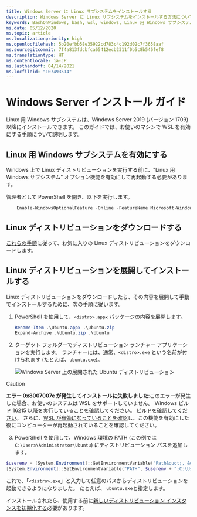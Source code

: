 ```yaml
---
title: Windows Server に Linux サブシステムをインストールする
description: Windows Server に Linux サブシステムをインストールする方法について説明します。 WSL は、Windows Server 2019 (バージョン 1709) 以降にインストールできます。
keywords: BashOnWindows, bash, wsl, windows, Linux 用 Windows サブシステム, windowssubsystem, ubuntu, windows server
ms.date: 05/12/2020
ms.topic: article
ms.localizationpriority: high
ms.openlocfilehash: 5b20efbb58e35922cd783c4c192d02c7f3658aaf
ms.sourcegitcommit: 7f4a813fdcbfca65412ecb2311f0b5c8b546fef8
ms.translationtype: HT
ms.contentlocale: ja-JP
ms.lasthandoff: 04/14/2021
ms.locfileid: "107493514"
---
```

# <a name="windows-server-installation-guide"></a>Windows Server インストール ガイド

Linux 用 Windows サブシステムは、Windows Server 2019 (バージョン 1709) 以降にインストールできます。 このガイドでは、お使いのマシンで WSL を有効にする手順について説明します。

## <a name="enable-the-windows-subsystem-for-linux"></a>Linux 用 Windows サブシステムを有効にする

Windows 上で Linux ディストリビューションを実行する前に、"Linux 用 Windows サブシステム" オプション機能を有効にして再起動する必要があります。

管理者として PowerShell を開き、以下を実行します。

```powershell
    Enable-WindowsOptionalFeature -Online -FeatureName Microsoft-Windows-Subsystem-Linux

```

## <a name="download-a-linux-distribution"></a>Linux ディストリビューションをダウンロードする

[これらの手順](install-manual.md)に従って、お気に入りの Linux ディストリビューションをダウンロードします。

## <a name="extract-and-install-a-linux-distribution"></a>Linux ディストリビューションを展開してインストールする

Linux ディストリビューションをダウンロードしたら、その内容を展開して手動でインストールするために、次の手順に従います。

1. PowerShell を使用して、`<distro>.appx` パッケージの内容を展開します。

    ```powershell
    Rename-Item .\Ubuntu.appx .\Ubuntu.zip
    Expand-Archive .\Ubuntu.zip .\Ubuntu
    ```

2. ターゲット フォルダーでディストリビューション ランチャー アプリケーションを実行します。 ランチャーには、通常、`<distro>.exe` という名前が付けられます (たとえば、`ubuntu.exe`)。

    ![Windows Server 上の展開された Ubuntu ディストリビューション](media/server-appx-expand.png)

> [!CAUTION]
> **エラー 0x8007007e が発生してインストールに失敗しました**:このエラーが発生した場合、お使いのシステムは WSL をサポートしていません。 Windows ビルド 16215 以降を実行していることを確認してください。 [ビルドを確認してください](troubleshooting.md#check-your-build-number)。 さらに、[WSL が有効になっていることを確認](troubleshooting.md#confirm-wsl-is-enabled)し、この機能を有効にした後にコンピューターが再起動されていることを確認してください。  

3. PowerShell を使用して、Windows 環境の PATH (この例では `C:\Users\Administrator\Ubuntu`) にディストリビューション パスを追加します。

```powershell
$userenv = [System.Environment]::GetEnvironmentVariable("Path&quot;, &quot;User")
[System.Environment]::SetEnvironmentVariable("PATH", $userenv + ";C:\Users\Administrator\Ubuntu", "User")
```

これで、「`<distro>.exe`」と入力して任意のパスからディストリビューションを起動できるようになりました。 たとえば、 `ubuntu.exe`と指定します。

インストールされたら、使用する前に[新しいディストリビューション インスタンスを初期化する](./install-win10.md)必要があります。